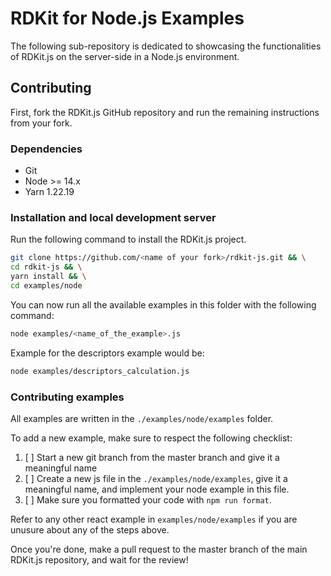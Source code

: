 # RDKit for Node.js Examples

The following sub-repository is dedicated to showcasing the functionalities of RDKit.js on the server-side in a Node.js environment.

## Contributing

First, fork the RDKit.js GitHub repository and run the remaining instructions from your fork.

### Dependencies

- Git
- Node >= 14.x
- Yarn 1.22.19

### Installation and local development server

Run the following command to install the RDKit.js project.

```bash
git clone https://github.com/<name of your fork>/rdkit-js.git && \
cd rdkit-js && \
yarn install && \
cd examples/node
```

You can now run all the available examples in this folder with the following command:

```bash
node examples/<name_of_the_example>.js
```

Example for the descriptors example would be:

```bash
node examples/descriptors_calculation.js
```

### Contributing examples

All examples are written in the `./examples/node/examples` folder.

To add a new example, make sure to respect the following checklist:

1. [ ] Start a new git branch from the master branch and give it a meaningful name
2. [ ] Create a new js file in the `./examples/node/examples`, give it a meaningful name, and implement your node example in this file.
3. [ ] Make sure you formatted your code with `npm run format`.

Refer to any other react example in `examples/node/examples` if you are unusure about any of the steps above.

Once you're done, make a pull request to the master branch of the main RDKit.js repository, and wait for the review!
